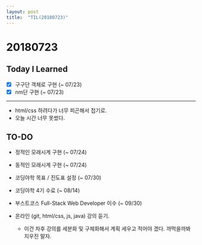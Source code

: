 ```yaml
---
layout: post
title:  "TIL(20180723)"
---
```

# 20180723
## Today I Learned
* [x] 구구단 객체로 구현 (~ 07/23)
* [x] nm단 구현 (~ 07/23)

***

- html/css 하려다가 너무 피곤해서 접기로.
- 오늘 시간 너무 못썼다.

## TO-DO
- 정적인 모래시계 구현 (~ 07/24)
- 동적인 모래시계 구현 (~ 07/24)

- 코딩야학 목표 / 진도표 설정 (~ 07/30)
- 코딩야학 4기 수료 (~ 08/14)

- 부스트코스 Full-Stack Web Developer 이수 (~ 09/30)

- 온라인 (git, html/css, js, java) 강의 듣기.
    - 이건 차후 강의를 세분화 및 구체화해서 계획 세우고 적어야 겠다. 까먹을까봐 지우진 말자.
